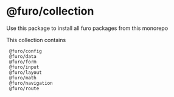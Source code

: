 # @furo/collection

Use this package to install all furo packages from this monorepo

This collection contains 

```
 @furo/config
 @furo/data
 @furo/form
 @furo/input
 @furo/layout
 @furo/math
 @furo/navigation
 @furo/route
```
